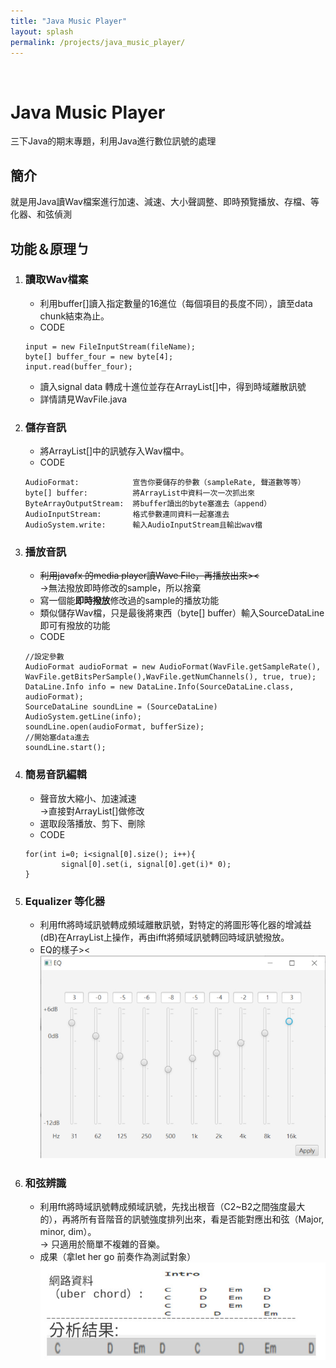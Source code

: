 ```yaml
---
title: "Java Music Player"
layout: splash
permalink: /projects/java_music_player/
---
```

<br>

# Java Music Player
三下Java的期末專題，利用Java進行數位訊號的處理

## 簡介
就是用Java讀Wav檔案進行加速、減速、大小聲調整、即時預覽播放、存檔、等化器、和弦偵測

## 功能＆原理ㄅ
1. ### 讀取Wav檔案
   * 利用buffer[]讀入指定數量的16進位（每個項目的長度不同），讀至data chunk結束為止。
   * CODE
   ```
   input = new FileInputStream(fileName);
   byte[] buffer_four = new byte[4];
   input.read(buffer_four);
   ```
   * 讀入signal data 轉成十進位並存在ArrayList<Double>[]中，得到時域離散訊號
   * 詳情請見WavFile.java

2. ### 儲存音訊
   * 將ArrayList<Double>[]中的訊號存入Wav檔中。
   * CODE
    ```
    AudioFormat:            宣告你要儲存的參數（sampleRate, 聲道數等等）
    byte[] buffer:          將ArrayList中資料一次一次抓出來
    ByteArrayOutputStream:  將buffer讀出的byte塞進去（append）
    AudioInputStream:       格式參數連同資料一起塞進去
    AudioSystem.write:      輸入AudioInputStream且輸出wav檔
    ```

3. ### 播放音訊
    * ~~利用javafx 的media player讀Wave File，再播放出來><~~<br>
    ->無法撥放即時修改的sample，所以捨棄
    * 寫一個能**即時撥放**修改過的sample的播放功能
    * 類似儲存Wav檔，只是最後將東西（byte[] buffer）輸入SourceDataLine 即可有撥放的功能
    * CODE
    ```
    //設定參數
    AudioFormat audioFormat = new AudioFormat(WavFile.getSampleRate(), WavFile.getBitsPerSample(),WavFile.getNumChannels(), true, true);
    DataLine.Info info = new DataLine.Info(SourceDataLine.class, audioFormat);
    SourceDataLine soundLine = (SourceDataLine) AudioSystem.getLine(info);
    soundLine.open(audioFormat, bufferSize);
    //開始塞data進去
    soundLine.start();      
    ```

4. ### 簡易音訊編輯
    * 聲音放大縮小、加速減速<br>
    ->直接對ArrayList<Double>[]做修改
    * 選取段落播放、剪下、刪除
    * CODE
    ```
    for(int i=0; i<signal[0].size(); i++){
            signal[0].set(i, signal[0].get(i)* 0);
    }
    ```

5. ### Equalizer 等化器
   * 利用fft將時域訊號轉成頻域離散訊號，對特定的將圖形等化器的增減益(dB)在ArrayList上操作，再由ifft將頻域訊號轉回時域訊號撥放。
   * EQ的樣子>< <br>
    ![equalizer](https://raw.githubusercontent.com/fumchin/myblog/master/assets/images/project_images/java_music_player/equalizer.jpg)
6. ### 和弦辨識
   * 利用fft將時域訊號轉成頻域訊號，先找出根音（C2~B2之間強度最大的），再將所有音階音的訊號強度排列出來，看是否能對應出和弦（Major, minor, dim）。<br>-> 只適用於簡單不複雜的音樂。
   * 成果（拿let her go 前奏作為測試對象）
    ![equalizer](https://raw.githubusercontent.com/fumchin/myblog/master/assets/images/project_images/java_music_player/chord_result.jpg)
